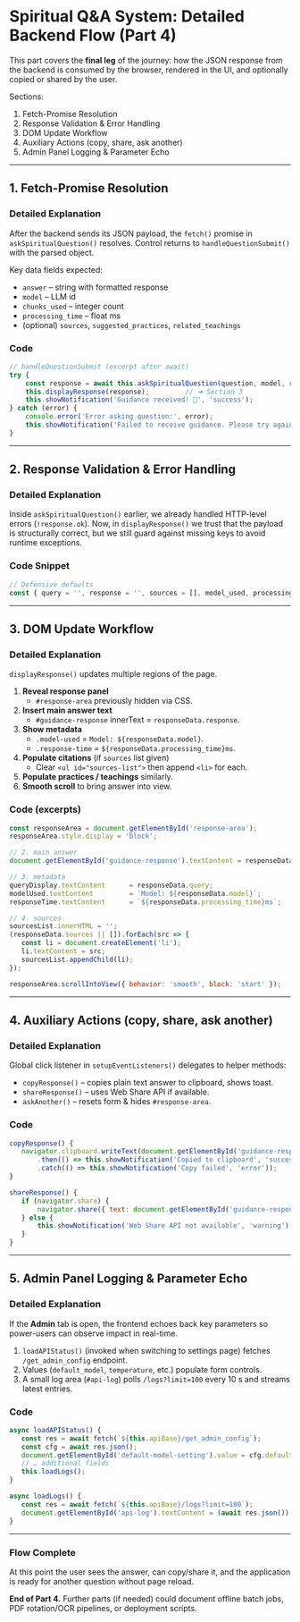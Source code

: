 # Spiritual Q&A System: Detailed Backend Flow (Part 4)

This part covers the **final leg** of the journey: how the JSON response from the backend is consumed by the browser, rendered in the UI, and optionally copied or shared by the user.

Sections:
1. Fetch-Promise Resolution
2. Response Validation & Error Handling
3. DOM Update Workflow
4. Auxiliary Actions (copy, share, ask another)
5. Admin Panel Logging & Parameter Echo

---

## 1. Fetch-Promise Resolution

### Detailed Explanation
After the backend sends its JSON payload, the `fetch()` promise in `askSpiritualQuestion()` resolves.  Control returns to `handleQuestionSubmit()` with the parsed object.

Key data fields expected:
- `answer` – string with formatted response
- `model` – LLM id
- `chunks_used` – integer count
- `processing_time` – float ms
- (optional) `sources`, `suggested_practices`, `related_teachings`

### Code
```javascript
// handleQuestionSubmit (excerpt after await)
try {
    const response = await this.askSpiritualQuestion(question, model, readingStyle);
    this.displayResponse(response);         // ➜ Section 3
    this.showNotification('Guidance received! 🙏', 'success');
} catch (error) {
    console.error('Error asking question:', error);
    this.showNotification('Failed to receive guidance. Please try again.', 'error');
}
```

---

## 2. Response Validation & Error Handling

### Detailed Explanation
Inside `askSpiritualQuestion()` earlier, we already handled HTTP-level errors (`!response.ok`).  Now, in `displayResponse()` we trust that the payload is structurally correct, but we still guard against missing keys to avoid runtime exceptions.

### Code Snippet
```javascript
// Defensive defaults
const { query = '', response = '', sources = [], model_used, processing_time_ms } = responseData || {};
```

---

## 3. DOM Update Workflow

### Detailed Explanation
`displayResponse()` updates multiple regions of the page.

1. **Reveal response panel**
   - `#response-area` previously hidden via CSS.
2. **Insert main answer text**
   - `#guidance-response` innerText = `responseData.response`.
3. **Show metadata**
   - `.model-used` = `Model: ${responseData.model}`.
   - `.response-time` = `${responseData.processing_time}ms`.
4. **Populate citations** (if `sources` list given)
   - Clear `<ul id="sources-list">` then append `<li>` for each.
5. **Populate practices / teachings** similarly.
6. **Smooth scroll** to bring answer into view.

### Code (excerpts)
```javascript
const responseArea = document.getElementById('response-area');
responseArea.style.display = 'block';

// 2. main answer
document.getElementById('guidance-response').textContent = responseData.answer || responseData.response;

// 3. metadata
queryDisplay.textContent      = responseData.query;
modelUsed.textContent         = `Model: ${responseData.model}`;
responseTime.textContent      = `${responseData.processing_time}ms`;

// 4. sources
sourcesList.innerHTML = '';
(responseData.sources || []).forEach(src => {
   const li = document.createElement('li');
   li.textContent = src;
   sourcesList.appendChild(li);
});

responseArea.scrollIntoView({ behavior: 'smooth', block: 'start' });
```

---

## 4. Auxiliary Actions (copy, share, ask another)

### Detailed Explanation
Global click listener in `setupEventListeners()` delegates to helper methods:
- `copyResponse()` – copies plain text answer to clipboard, shows toast.
- `shareResponse()` – uses Web Share API if available.
- `askAnother()` – resets form & hides `#response-area`.

### Code
```javascript
copyResponse() {
   navigator.clipboard.writeText(document.getElementById('guidance-response').innerText)
       .then(() => this.showNotification('Copied to clipboard', 'success'))
       .catch(() => this.showNotification('Copy failed', 'error'));
}

shareResponse() {
   if (navigator.share) {
       navigator.share({ text: document.getElementById('guidance-response').innerText });
   } else {
       this.showNotification('Web Share API not available', 'warning');
   }
}
```

---

## 5. Admin Panel Logging & Parameter Echo

### Detailed Explanation
If the **Admin** tab is open, the frontend echoes back key parameters so power-users can observe impact in real-time.

1. `loadAPIStatus()` (invoked when switching to settings page) fetches `/get_admin_config` endpoint.
2. Values (`default_model`, `temperature`, etc.) populate form controls.
3. A small log area (`#api-log`) polls `/logs?limit=100` every 10 s and streams latest entries.

### Code
```javascript
async loadAPIStatus() {
   const res = await fetch(`${this.apiBase}/get_admin_config`);
   const cfg = await res.json();
   document.getElementById('default-model-setting').value = cfg.default_model;
   // … additional fields
   this.loadLogs();
}

async loadLogs() {
   const res = await fetch(`${this.apiBase}/logs?limit=100`);
   document.getElementById('api-log').textContent = (await res.json()).entries.join('\n');
}
```

---

### Flow Complete
At this point the user sees the answer, can copy/share it, and the application is ready for another question without page reload.

**End of Part 4.**  Further parts (if needed) could document offline batch jobs, PDF rotation/OCR pipelines, or deployment scripts.
